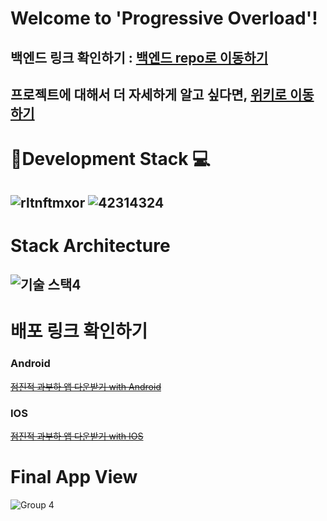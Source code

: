 # Welcome to 'Progressive Overload'!

## 백엔드 링크 확인하기 : [백엔드 repo로 이동하기](https://github.com/0715yk/healthapp_be)

프로젝트에 대해서 더 자세하게 알고 싶다면, [위키로 이동하기](https://github.com/0715yk/healthapp/wiki)
--- 
# :rainbow:**Development Stack :computer:**
![rltnftmxor](https://github.com/0715yk/healthapp/assets/68838884/2d9d9a9f-2d03-4a9b-b4b1-8eeb041f1e02)
![42314324](https://github.com/0715yk/healthapp/assets/68838884/d003c630-bec5-444e-9ec2-ba7a106f2d78)
---
# **Stack Architecture**
![기술 스택4](https://github.com/0715yk/healthapp/assets/68838884/29f56af6-798f-46d4-973c-25f05e26c015)
---
# **배포 링크 확인하기**
### Android
~~[점진적 과부하 앱 다운받기 with Android](https://play.google.com/store/apps/details?id=com.healthappProgressive.overload&hl=ko&pli=1)~~

### IOS
~~[점진적 과부하 앱 다운받기 with IOS](https://apps.apple.com/kr/app/progressive-overload/id6449250637)~~

# Final App View
![Group 4](https://github.com/0715yk/healthapp/assets/68838884/9dbf19f2-be01-4af2-87cd-308905a999ce)


